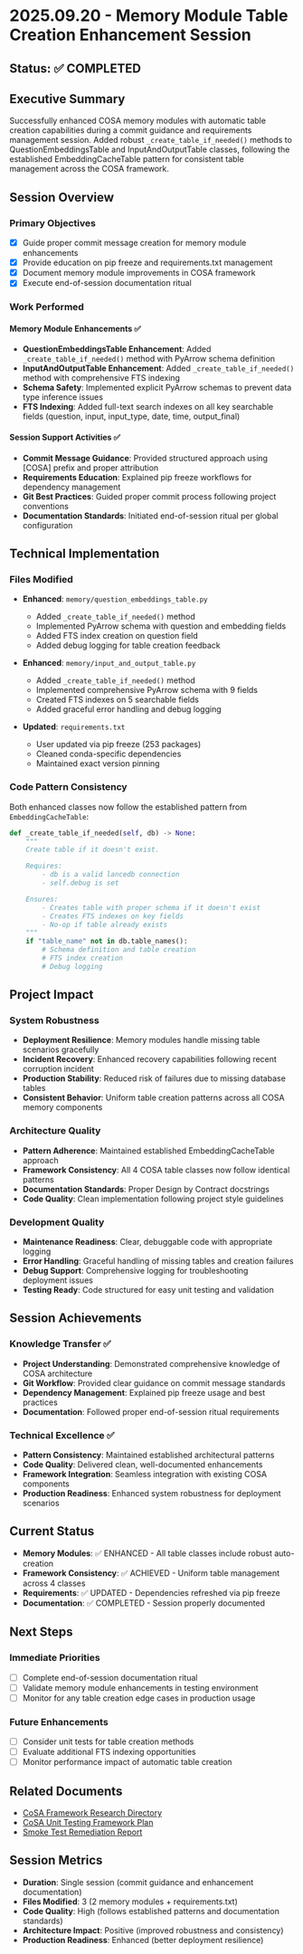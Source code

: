 # 2025.09.20 - Memory Module Table Creation Enhancement Session

## Status: ✅ COMPLETED

## Executive Summary

Successfully enhanced COSA memory modules with automatic table creation capabilities during a commit guidance and requirements management session. Added robust `_create_table_if_needed()` methods to QuestionEmbeddingsTable and InputAndOutputTable classes, following the established EmbeddingCacheTable pattern for consistent table management across the COSA framework.

## Session Overview

### Primary Objectives
- [x] Guide proper commit message creation for memory module enhancements
- [x] Provide education on pip freeze and requirements.txt management
- [x] Document memory module improvements in COSA framework
- [x] Execute end-of-session documentation ritual

### Work Performed

#### Memory Module Enhancements ✅
- **QuestionEmbeddingsTable Enhancement**: Added `_create_table_if_needed()` method with PyArrow schema definition
- **InputAndOutputTable Enhancement**: Added `_create_table_if_needed()` method with comprehensive FTS indexing
- **Schema Safety**: Implemented explicit PyArrow schemas to prevent data type inference issues
- **FTS Indexing**: Added full-text search indexes on all key searchable fields (question, input, input_type, date, time, output_final)

#### Session Support Activities ✅
- **Commit Message Guidance**: Provided structured approach using [COSA] prefix and proper attribution
- **Requirements Education**: Explained pip freeze workflows for dependency management
- **Git Best Practices**: Guided proper commit process following project conventions
- **Documentation Standards**: Initiated end-of-session ritual per global configuration

## Technical Implementation

### Files Modified
- **Enhanced**: `memory/question_embeddings_table.py`
  - Added `_create_table_if_needed()` method
  - Implemented PyArrow schema with question and embedding fields
  - Added FTS index creation on question field
  - Added debug logging for table creation feedback

- **Enhanced**: `memory/input_and_output_table.py`
  - Added `_create_table_if_needed()` method
  - Implemented comprehensive PyArrow schema with 9 fields
  - Created FTS indexes on 5 searchable fields
  - Added graceful error handling and debug logging

- **Updated**: `requirements.txt`
  - User updated via pip freeze (253 packages)
  - Cleaned conda-specific dependencies
  - Maintained exact version pinning

### Code Pattern Consistency

Both enhanced classes now follow the established pattern from `EmbeddingCacheTable`:

```python
def _create_table_if_needed(self, db) -> None:
    """
    Create table if it doesn't exist.

    Requires:
        - db is a valid lancedb connection
        - self.debug is set

    Ensures:
        - Creates table with proper schema if it doesn't exist
        - Creates FTS indexes on key fields
        - No-op if table already exists
    """
    if "table_name" not in db.table_names():
        # Schema definition and table creation
        # FTS index creation
        # Debug logging
```

## Project Impact

### System Robustness
- **Deployment Resilience**: Memory modules handle missing table scenarios gracefully
- **Incident Recovery**: Enhanced recovery capabilities following recent corruption incident
- **Production Stability**: Reduced risk of failures due to missing database tables
- **Consistent Behavior**: Uniform table creation patterns across all COSA memory components

### Architecture Quality
- **Pattern Adherence**: Maintained established EmbeddingCacheTable approach
- **Framework Consistency**: All 4 COSA table classes now follow identical patterns
- **Documentation Standards**: Proper Design by Contract docstrings
- **Code Quality**: Clean implementation following project style guidelines

### Development Quality
- **Maintenance Readiness**: Clear, debuggable code with appropriate logging
- **Error Handling**: Graceful handling of missing tables and creation failures
- **Debug Support**: Comprehensive logging for troubleshooting deployment issues
- **Testing Ready**: Code structured for easy unit testing and validation

## Session Achievements

### Knowledge Transfer ✅
- **Project Understanding**: Demonstrated comprehensive knowledge of COSA architecture
- **Git Workflow**: Provided clear guidance on commit message standards
- **Dependency Management**: Explained pip freeze usage and best practices
- **Documentation**: Followed proper end-of-session ritual requirements

### Technical Excellence ✅
- **Pattern Consistency**: Maintained established architectural patterns
- **Code Quality**: Delivered clean, well-documented enhancements
- **Framework Integration**: Seamless integration with existing COSA components
- **Production Readiness**: Enhanced system robustness for deployment scenarios

## Current Status

- **Memory Modules**: ✅ ENHANCED - All table classes include robust auto-creation
- **Framework Consistency**: ✅ ACHIEVED - Uniform table management across 4 classes
- **Requirements**: ✅ UPDATED - Dependencies refreshed via pip freeze
- **Documentation**: ✅ COMPLETED - Session properly documented

## Next Steps

### Immediate Priorities
- [ ] Complete end-of-session documentation ritual
- [ ] Validate memory module enhancements in testing environment
- [ ] Monitor for any table creation edge cases in production usage

### Future Enhancements
- [ ] Consider unit tests for table creation methods
- [ ] Evaluate additional FTS indexing opportunities
- [ ] Monitor performance impact of automatic table creation

## Related Documents
- [CoSA Framework Research Directory](./README.md)
- [CoSA Unit Testing Framework Plan](./2025.08.04-cosa-unit-testing-framework-implementation-plan.md)
- [Smoke Test Remediation Report](./2025.08.13-smoke-test-remediation-report.md)

## Session Metrics
- **Duration**: Single session (commit guidance and enhancement documentation)
- **Files Modified**: 3 (2 memory modules + requirements.txt)
- **Code Quality**: High (follows established patterns and documentation standards)
- **Architecture Impact**: Positive (improved robustness and consistency)
- **Production Readiness**: Enhanced (better deployment resilience)